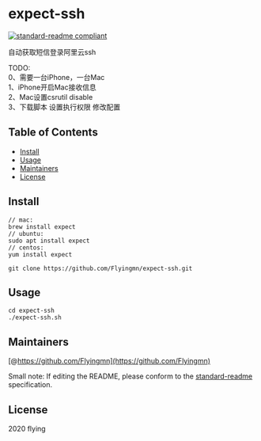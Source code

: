 # expect-ssh

[![standard-readme compliant](https://img.shields.io/badge/standard--readme-OK-green.svg?style=flat-square)](https://github.com/RichardLitt/standard-readme)

自动获取短信登录阿里云ssh

TODO:  
0、需要一台iPhone，一台Mac  
1、iPhone开启Mac接收信息  
2、Mac设置csrutil disable  
3、下载脚本 设置执行权限 修改配置  

## Table of Contents

- [Install](#install)
- [Usage](#usage)
- [Maintainers](#maintainers)
- [License](#license)

## Install

```
// mac:
brew install expect
// ubuntu:
sudo apt install expect
// centos:
yum install expect

git clone https://github.com/Flyingmn/expect-ssh.git
```

## Usage

```
cd expect-ssh
./expect-ssh.sh
```

## Maintainers

[@https://github.com/Flyingmn](https://github.com/Flyingmn)

Small note: If editing the README, please conform to the [standard-readme](https://github.com/RichardLitt/standard-readme) specification.

## License

2020 flying
